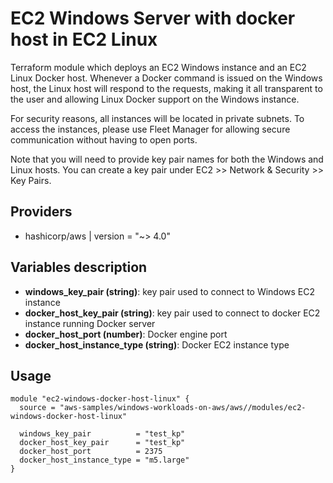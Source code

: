 # EC2 Windows Server with docker host in EC2 Linux

Terraform module which deploys an EC2 Windows instance and an EC2 Linux Docker host. Whenever a Docker command is issued on the Windows host, the Linux host will respond to the requests, making it all transparent to the user and allowing Linux Docker support on the Windows instance.

For security reasons, all instances will be located in private subnets. To access the instances, please use Fleet Manager for allowing secure communication without having to open ports. 

Note that you will need to provide key pair names for both the Windows and Linux hosts. You can create a key pair under EC2 >> Network & Security >> Key Pairs.

## Providers

- hashicorp/aws | version = "~> 4.0"

## Variables description
- **windows_key_pair (string)**: key pair used to connect to Windows EC2 instance
- **docker_host_key_pair (string)**: key pair used to connect to docker EC2 instance running Docker server
- **docker_host_port (number)**: Docker engine port
- **docker_host_instance_type (string)**: Docker EC2 instance type


## Usage

```hcl
module "ec2-windows-docker-host-linux" {
  source = "aws-samples/windows-workloads-on-aws/aws//modules/ec2-windows-docker-host-linux"

  windows_key_pair          = "test_kp"
  docker_host_key_pair      = "test_kp"
  docker_host_port          = 2375
  docker_host_instance_type = "m5.large"
}
```
